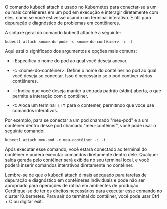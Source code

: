 O comando kubectl attach é usado no Kubernetes para conectar-se a um ou mais contêineres em um pod em execução e interagir diretamente com eles, como se você estivesse usando um terminal interativo. É útil para depuração e diagnóstico de problemas em contêineres.

A sintaxe geral do comando kubectl attach é a seguinte:

```
kubectl attach <nome-do-pod> -c <nome-do-contêiner> -i -t
```

Aqui está o significado dos argumentos e opções mais comuns:

* <nome-do-pod>: Especifica o nome do pod ao qual você deseja anexar.

* -c <nome-do-contêiner>: Define o nome do contêiner no pod ao qual você deseja se conectar. Isso é necessário se o pod contiver vários contêineres.

* -i: Indica que você deseja manter a entrada padrão (stdin) aberta, o que permite a interação com o contêiner.

* -t: Aloca um terminal TTY para o contêiner, permitindo que você use comandos interativos.

Por exemplo, para se conectar a um pod chamado "meu-pod" e a um contêiner dentro desse pod chamado "meu-contêiner", você pode usar o seguinte comando:

```
kubectl attach meu-pod -c meu-contêiner -i -t
```

Após executar esse comando, você estará conectado ao terminal do contêiner e poderá executar comandos diretamente dentro dele. Qualquer saída gerada pelo contêiner será exibida no seu terminal local, e você poderá inserir comandos interativos diretamente no contêiner.

Lembre-se de que o kubectl attach é mais adequado para tarefas de depuração e diagnóstico em contêineres individuais e pode não ser apropriado para operações de rotina em ambientes de produção. Certifique-se de ter os direitos necessários para executar esse comando no cluster Kubernetes. Para sair do terminal do contêiner, você pode usar Ctrl + C ou digitar exit.

